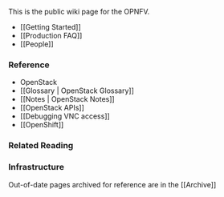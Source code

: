 This is the public wiki page for the OPNFV.

* [[Getting Started]]
* [[Production FAQ]] 
* [[People]]

### Reference
* OpenStack
 * [[Glossary | OpenStack Glossary]]
 * [[Notes | OpenStack Notes]]
 * [[OpenStack APIs]]
* [[Debugging VNC access]]
* [[OpenShift]]

### Related Reading

### Infrastructure 

Out-of-date pages archived for reference are in the [[Archive]]
